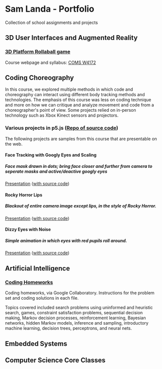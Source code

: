 # Sam Landa - Portfolio
Collection of school assignments and projects


## 3D User Interfaces and Augmented Reality
### [3D Platform Rollaball game](https://github.com/sdlanda77/portfolio/tree/main/3D_UI_AR)
Course webpage and syllabus: [COMS W4172](http://www.cs.columbia.edu/~feiner/courses/csw4172/)

## Coding Choreography

In this course, we explored multiple methods in which code and choreography can interact using different body tracking methods and technologies. The emphasis of this course was less on coding technique and more on how we can critique and analyze movement and code from a choreographer's point of view. Some projects relied on in-person technology such as Xbox Kinect sensors and projectors.

### Various projects in p5.js ([Repo of source code](https://github.com/sdlanda77/portfolio/tree/main/CodingChoreography))

The following projects are samples from this course that are presentable on the web. 

#### Face Tracking with Googly Eyes and Scaling
##### Face mask drawn in dots; bring face closer and further from camera to seperate masks and active/deactive googly eyes
[Presentation](https://editor.p5js.org/sdlanda77/present/L98Y4ykd9)
([with source code](https://editor.p5js.org/sdlanda77/sketches/L98Y4ykd9))

#### Rocky Horror Lips
##### Blackout of entire camera image except lips, in the style of Rocky Horror.
[Presentation](https://editor.p5js.org/sdlanda77/Present/rIrLjrviX)
([with source code](https://editor.p5js.org/sdlanda77/sketches/rIrLjrviX))

#### Dizzy Eyes with Noise
##### Simple animation in which eyes with red pupils roll around.
[Presentation](https://editor.p5js.org/sdlanda77/present/J5MNy22Z0)
([with source code](https://editor.p5js.org/sdlanda77/sketches/J5MNy22Z0))



## Artificial Intelligence
### [Coding Homeworks](https://github.com/sdlanda77/portfolio/tree/main/ArtificialIntelligence)
Coding homeworks, via Google Collaboratory. Instructions for the problem set and coding solutions in each file. 

Topics covered included search problems using uninformed and heuristic search, games, constraint satisfaction problems, sequential decision making, Markov decision processes, reinforcement learning, Bayesian networks, hidden Markov models, inference and sampling, introductory machine learning, decision trees, perceptrons, and neural nets. 

## Embedded Systems


## Computer Science Core Classes

